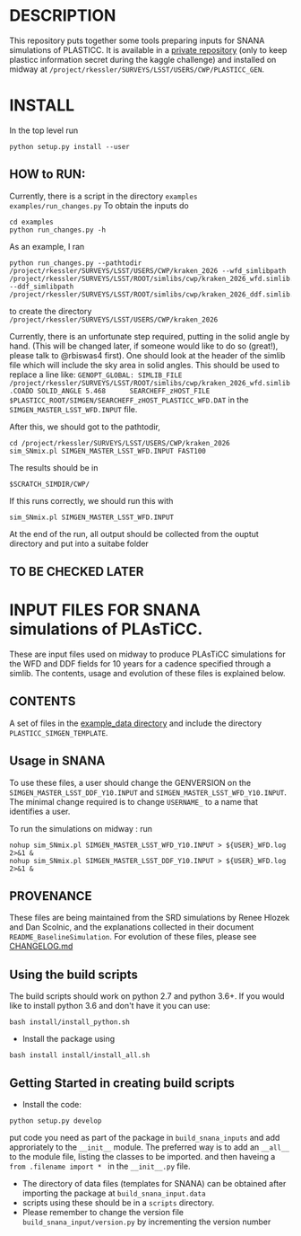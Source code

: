 # DESCRIPTION

This repository puts together some tools preparing inputs for SNANA simulations of PLASTICC. It is available in a [private repository](https://github.com/rbiswas4/GEN_PLASTICC_SIMS) (only to keep plasticc information secret during the kaggle challenge) and installed on midway at `/project/rkessler/SURVEYS/LSST/USERS/CWP/PLASTICC_GEN`. 
# INSTALL

In the top level run

```
python setup.py install --user
```

## HOW to RUN:
Currently, there is a script in the directory `examples` 
`examples/run_changes.py` 
To obtain the inputs do 
```
cd examples
python run_changes.py -h
```
As an example, I ran
```
python run_changes.py --pathtodir /project/rkessler/SURVEYS/LSST/USERS/CWP/kraken_2026 --wfd_simlibpath /project/rkessler/SURVEYS/LSST/ROOT/simlibs/cwp/kraken_2026_wfd.simlib.COADD --ddf_simlibpath /project/rkessler/SURVEYS/LSST/ROOT/simlibs/cwp/kraken_2026_ddf.simlib.COADD
```
to create the directory 
`/project/rkessler/SURVEYS/LSST/USERS/CWP/kraken_2026`

Currently, there is an unfortunate step required, putting in the solid angle by hand. (This will be changed later, if someone would like to do so (great!), please talk to @rbiswas4 first). One should look at the header of the simlib file which will include the sky area in solid angles. This should be used to replace a line like:
`GENOPT_GLOBAL: SIMLIB_FILE /project/rkessler/SURVEYS/LSST/ROOT/simlibs/cwp/kraken_2026_wfd.simlib.COADD SOLID_ANGLE 5.468      SEARCHEFF_zHOST_FILE $PLASTICC_ROOT/SIMGEN/SEARCHEFF_zHOST_PLASTICC_WFD.DAT` in the  
`SIMGEN_MASTER_LSST_WFD.INPUT` file. 

After this, we should got to  the pathtodir, 
```
cd /project/rkessler/SURVEYS/LSST/USERS/CWP/kraken_2026
sim_SNmix.pl SIMGEN_MASTER_LSST_WFD.INPUT FAST100
```
The results should be in 
```
$SCRATCH_SIMDIR/CWP/
```
If this runs correctly, we should run this with 
```
sim_SNmix.pl SIMGEN_MASTER_LSST_WFD.INPUT
```
At the end of the run, all output should be collected from the ouptut directory and put into a suitabe folder
## TO BE CHECKED LATER

# INPUT FILES FOR SNANA simulations of PLAsTiCC.

These are input files used on midway to produce PLAsTiCC simulations for the WFD and DDF fields for 10 years for a cadence specified through a simlib. The contents, usage and evolution of these files is explained below.

## CONTENTS
A set of files in the [example_data directory](./gen_plasticc/example_data) and include the directory `PLASTICC_SIMGEN_TEMPLATE`.


## Usage in SNANA
To use these files, a user should change the GENVERSION on the `SIMGEN_MASTER_LSST_DDF_Y10.INPUT` and `SIMGEN_MASTER_LSST_WFD_Y10.INPUT`. The minimal change required is to change `USERNAME_` to a name that identifies a user.  

To run the simulations on midway : run 
```
nohup sim_SNmix.pl SIMGEN_MASTER_LSST_WFD_Y10.INPUT > ${USER}_WFD.log 2>&1 & 
nohup sim_SNmix.pl SIMGEN_MASTER_LSST_DDF_Y10.INPUT > ${USER}_WFD.log 2>&1 & 
```

## PROVENANCE
These files are being maintained from the SRD simulations by Renee Hlozek and Dan Scolnic, and the explanations collected in their document `README_BaselineSimulation`. For evolution of these files, please see [CHANGELOG.md](./CHANGELOG.md)

## Using the build scripts
The build scripts should work on python 2.7 and python 3.6+. If you would like to install python 3.6 and don't have it you can use:
```
bash install/install_python.sh
```
- Install the package using 
```
bash install install/install_all.sh
```
## Getting Started in creating build scripts

- Install the code:
```
python setup.py develop
```
put code you need as part of the package in `build_snana_inputs` and add approriately to the `__init__` module. The preferred way is to add an `__all__` to the module file, listing the classes to be imported. and then haveing a ```from .filename import * ``` in the `__init__.py` file.
- The directory of data files (templates for SNANA) can be obtained after importing the package at 
`build_snana_input.data`
- scripts using these should be in a `scripts` directory.
- Please remember to change the version file `build_snana_input/version.py` by incrementing the version number  
